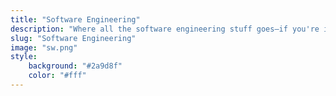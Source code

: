 ```yaml
---
title: "Software Engineering"
description: "Where all the software engineering stuff goes—if you're into Java, design patterns, and writing 'Hello World' in 15 different frameworks. Couldn't be me, though."
slug: "Software Engineering"
image: "sw.png"
style:
    background: "#2a9d8f"
    color: "#fff"
---
```

